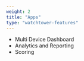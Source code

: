 ```yaml
---
weight: 2
title: "Apps"
type: "watchtower-features"
---
```

* Multi Device Dashboard
* Analytics and Reporting
* Scoring